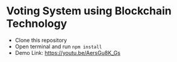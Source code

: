 # Voting System using Blockchain Technology
- Clone this repository
- Open terminal and run `npm install`
- Demo Link: https://youtu.be/AersGu8K_Gs
